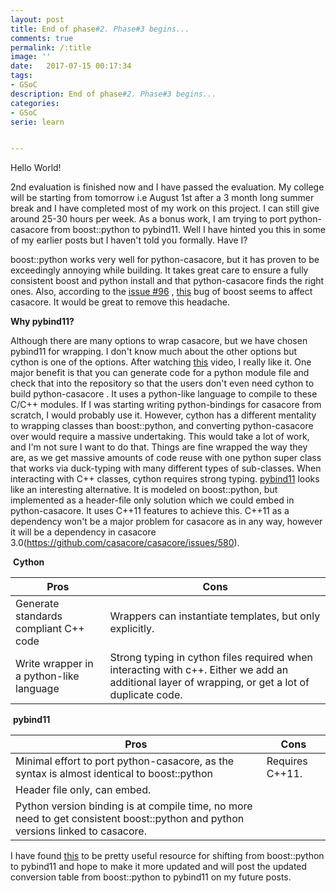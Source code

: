 ```yaml
---
layout: post
title: End of phase#2. Phase#3 begins...
comments: true
permalink: /:title
image: ''
date:   2017-07-15 00:17:34
tags:
- GSoC
description: End of phase#2. Phase#3 begins...
categories:
- GSoC
serie: learn


---
```


Hello World!

2nd evaluation is finished now and I have passed the evaluation. My college will be starting from tomorrow i.e August 1st after a 3 month long summer break and I have completed most of my work on this project. I can still give around 25-30 hours per week. As a bonus work, I am trying to port python-casacore from boost::python to pybind11. Well I have hinted you this in some of my earlier posts but I haven't told you formally. Have I?

boost::python works very well for python-casacore, but it has proven to be exceedingly annoying while building. It takes great care to ensure a fully consistent boost and python install and that python-casacore finds the right ones. Also, according to the [issue #96](https://github.com/casacore/python-casacore/issues/96) , [this](https://svn.boost.org/trac10/ticket/12516) bug of boost seems to affect casacore. It would be great to remove this headache.

**Why pybind11?**

Although there are many options to wrap casacore, but we have chosen pybind11 for wrapping. I don't know much about the other options but cython is one of the options. After watching [this](https://www.youtube.com/watch?v=_1MSX7V28Po) video, I really like it. One major benefit is that you can generate code for a python module file and check that into the repository so that the users don't even need cython to build python-casacore . It uses a python-like language to compile to these C/C++ modules. If I was starting writing python-bindings for casacore from scratch, I would probably use it. However, cython has a different mentality to wrapping classes than boost::python, and converting python-casacore over would require a massive undertaking. This would take a lot of work, and I'm not sure I want to do that. Things are fine wrapped the way they are, as we get massive amounts of code reuse with one python super class that works via duck-typing with many different types of sub-classes. When interacting with C++ classes, cython requires strong typing. [pybind11](https://github.com/pybind/pybind11) looks like an interesting alternative. It is modeled on boost::python, but implemented as a header-file only solution which we could embed in python-casacore. It uses C++11 features to achieve this. C++11 as a dependency won't be a major problem for casacore as in any way, however it will be a dependency in casacore 3.0(https://github.com/casacore/casacore/issues/580).

​										    **Cython**

| **Pros**                                | **Cons**                                 |
| --------------------------------------- | ---------------------------------------- |
| Generate standards compliant C++ code   | Wrappers can instantiate templates, but only explicitly. |
| Write wrapper in a python-like language | Strong typing in cython files required when interacting with c++. Either we add an additional layer of wrapping, or get a lot of duplicate code. |



​										**pybind11**

| **Pros**                                 | **Cons**        |
| ---------------------------------------- | --------------- |
| Minimal effort to port python-casacore, as the syntax is almost identical to boost::python | Requires C++11. |
| Header file only, can embed.             |                 |
| Python version binding is at compile time, no more need to get consistent boost::python and python versions linked to casacore. |                 |

I have found [this](https://github.com/davisking/dlib/issues/293) to be pretty useful resource for shifting from boost::python to pybind11 and hope to make it more updated and will post the updated conversion table from boost::python to pybind11 on my future posts.

